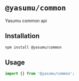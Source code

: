 # `@yasumu/common`

Yasumu common api

## Installation

```bash
npm install @yasumu/common
```

## Usage

```typescript
import {} from '@yasumu/common';
```
